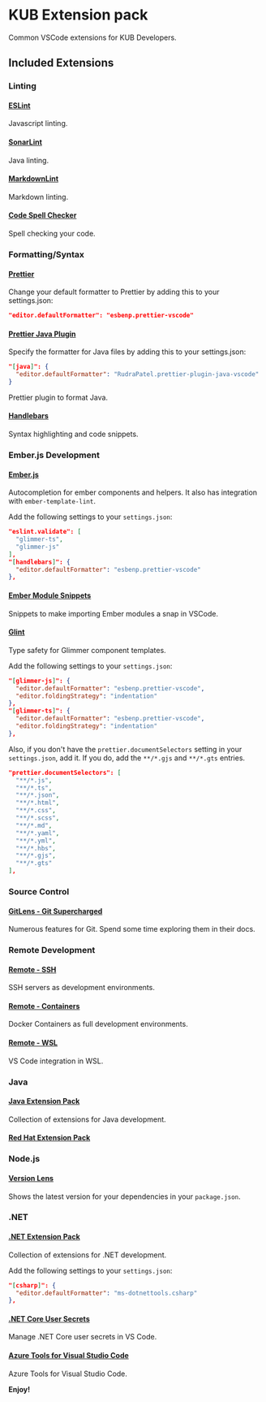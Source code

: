# KUB Extension pack

Common VSCode extensions for KUB Developers.

## Included Extensions

### Linting

#### [ESLint](https://marketplace.visualstudio.com/items?itemName=dbaeumer.vscode-eslint)

Javascript linting.

#### [SonarLint](https://marketplace.visualstudio.com/items?itemName=SonarSource.sonarlint-vscode)

Java linting.

#### [MarkdownLint](https://marketplace.visualstudio.com/items?itemName=DavidAnson.vscode-markdownlint)

Markdown linting.

#### [Code Spell Checker](https://marketplace.visualstudio.com/items?itemName=streetsidesoftware.code-spell-checker)

Spell checking your code.

### Formatting/Syntax

#### [Prettier](https://marketplace.visualstudio.com/items?itemName=esbenp.prettier-vscode)

Change your default formatter to Prettier by adding this to your settings.json:

```json
"editor.defaultFormatter": "esbenp.prettier-vscode"
```

#### [Prettier Java Plugin](https://marketplace.visualstudio.com/items?itemName=RudraPatel.prettier-plugin-java-vscode&ssr=false#overview)

Specify the formatter for Java files by adding this to your settings.json:

```json
"[java]": {
  "editor.defaultFormatter": "RudraPatel.prettier-plugin-java-vscode"
}
```

Prettier plugin to format Java.

#### [Handlebars](https://marketplace.visualstudio.com/items?itemName=DavidAnson.vscode-markdownlint)

Syntax highlighting and code snippets.

### Ember.js Development

#### [Ember.js](https://marketplace.visualstudio.com/items?itemName=EmberTooling.emberjs)

Autocompletion for ember components and helpers. It also has integration with `ember-template-lint`.

Add the following settings to your `settings.json`:

```json
"eslint.validate": [
  "glimmer-ts",
  "glimmer-js"
],
"[handlebars]": {
  "editor.defaultFormatter": "esbenp.prettier-vscode"
},
```

#### [Ember Module Snippets](https://marketplace.visualstudio.com/items?itemName=candidmetrics.ember-module-snippets)

Snippets to make importing Ember modules a snap in VSCode.

#### [Glint](https://marketplace.visualstudio.com/items?itemName=typed-ember.glint-vscode)

Type safety for Glimmer component templates.

Add the following settings to your `settings.json`:

```json
"[glimmer-js]": {
  "editor.defaultFormatter": "esbenp.prettier-vscode",
  "editor.foldingStrategy": "indentation"
},
"[glimmer-ts]": {
  "editor.defaultFormatter": "esbenp.prettier-vscode",
  "editor.foldingStrategy": "indentation"
},
```

Also, if you don't have the `prettier.documentSelectors` setting in your `settings.json`, add it. If you do, add the `**/*.gjs` and `**/*.gts` entries.

```json
"prettier.documentSelectors": [
  "**/*.js",
  "**/*.ts",
  "**/*.json",
  "**/*.html",
  "**/*.css",
  "**/*.scss",
  "**/*.md",
  "**/*.yaml",
  "**/*.yml",
  "**/*.hbs",
  "**/*.gjs",
  "**/*.gts"
],
```

### Source Control

#### [GitLens - Git Supercharged](https://marketplace.visualstudio.com/items?itemName=eamodio.gitlens)

Numerous features for Git. Spend some time exploring them in their docs.

### Remote Development

#### [Remote - SSH](https://marketplace.visualstudio.com/items?itemName=ms-vscode-remote.remote-ssh)

SSH servers as development environments.

#### [Remote - Containers](https://marketplace.visualstudio.com/items?itemName=ms-vscode-remote.remote-containers)

Docker Containers as full development environments.

#### [Remote - WSL](https://marketplace.visualstudio.com/items?itemName=ms-vscode-remote.remote-wsl)

VS Code integration in WSL.

### Java

#### [Java Extension Pack](https://marketplace.visualstudio.com/items?itemName=vscjava.vscode-java-pack)

Collection of extensions for Java development.

#### [Red Hat Extension Pack](https://marketplace.visualstudio.com/items?itemName=redhat.java)

### Node.js

#### [Version Lens](https://marketplace.visualstudio.com/items?itemName=pflannery.vscode-versionlens)

Shows the latest version for your dependencies in your `package.json`.

### .NET

#### [.NET Extension Pack](https://marketplace.visualstudio.com/items?itemName=ms-dotnettools.vscode-dotnet-pack)

Collection of extensions for .NET development.

Add the following settings to your `settings.json`:

```json
"[csharp]": {
  "editor.defaultFormatter": "ms-dotnettools.csharp"
},
```

#### [.NET Core User Secrets](https://marketplace.visualstudio.com/items?itemName=adrianwilczynski.user-secrets)

Manage .NET Core user secrets in VS Code.

#### [Azure Tools for Visual Studio Code](https://marketplace.visualstudio.com/items?itemName=ms-vscode.vscode-node-azure-pack)

Azure Tools for Visual Studio Code.

**Enjoy!**

